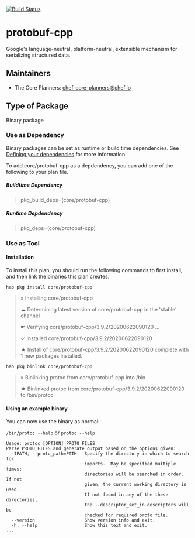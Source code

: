 [![Build Status](https://dev.azure.com/chefcorp-partnerengineering/Chef%20Base%20Plans/_apis/build/status/chef-base-plans.protobuf-cpp?branchName=master)](https://dev.azure.com/chefcorp-partnerengineering/Chef%20Base%20Plans/_build/latest?definitionId=181&branchName=master)

# protobuf-cpp

Google's language-neutral, platform-neutral, extensible mechanism for serializing structured data.

## Maintainers

* The Core Planners: <chef-core-planners@chef.io>

## Type of Package

Binary package

### Use as Dependency

Binary packages can be set as runtime or build time dependencies. See [Defining your dependencies](https://www.habitat.sh/docs/developing-packages/developing-packages/#sts=Define%20Your%20Dependencies) for more information.

To add core/protobuf-cpp as a depdendency, you can add one of the following to your plan file.

##### Buildtime Dependency

> pkg_build_deps=(core/protobuf-cpp)

##### Runtime Depdendency

> pkg_deps=(core/protobuf-cpp)

### Use as Tool

#### Installation

To install this plan, you should run the following commands to first install, and then link the binaries this plan creates.

`hab pkg install core/protobuf-cpp`

> » Installing core/protobuf-cpp
>
> ☁ Determining latest version of core/protobuf-cpp in the 'stable' channel
>
> ☛ Verifying core/protobuf-cpp/3.9.2/20200622090120
> ...
>
> ✓ Installed core/protobuf-cpp/3.9.2/20200622090120
>
> ★ Install of core/protobuf-cpp/3.9.2/20200622090120 complete with 1 new packages installed.

`hab pkg binlink core/protobuf-cpp`

> » Binlinking protoc from core/protobuf-cpp into /bin
>
> ★ Binlinked protoc from core/protobuf-cpp/3.9.2/20200622090120 to /bin/protoc

#### Using an example binary
You can now use the binary as normal:

`/bin/protoc --help` or `protoc --help`

```
Usage: protoc [OPTION] PROTO_FILES
Parse PROTO_FILES and generate output based on the options given:
  -IPATH, --proto_path=PATH   Specify the directory in which to search for
                              imports.  May be specified multiple times;
                              directories will be searched in order.  If not
                              given, the current working directory is used.
                              If not found in any of the these directories,
                              the --descriptor_set_in descriptors will be
                              checked for required proto file.
  --version                   Show version info and exit.
  -h, --help                  Show this text and exit.
...
```
